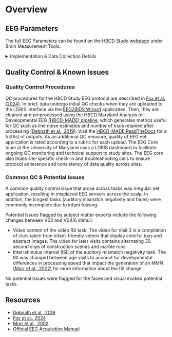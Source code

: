 # Overview

## EEG Parameters

The full EEG Parameters can be found on the [HBCD Study webpage](https://hbcdstudy.org/study-protocols/) under Brain Measurement Tools.

<details>
<summary>Implementation & Data Collection Details</summary>
<ul>
<li><b>Method of Administration</b>: RA administered in person</li>
<li><b>Child Specific/Unspecific Form</b>: Child Specific</li>
<li><b>Visits</b>: V03, V04, V06</li>
<li><b>Estimated length of time for completion</b>: Video RS 3 min; Face 4.5 min, MMN 11.5(V03) & 8.5 (V04/06) min; VEP 1 min</li>
</ul>
</details>

## Quality Control & Known Issues 
### Quality Control Procedures   
QC procedures for the HBCD Study EEG protocol are described in [Fox et al. (2024)](https://doi.org/10.1016/j.dcn.2024.101447). In brief, data undergo initial QC checks when they are uploaded to the LORIS interface via the [EEG2BIDS Wizard](https://github.com/ChildDevLab/Bids_Wizard) application. Then, they are cleaned and preprocessed using the HBCD Maryland Analysis of Developmental EEG [(HBCD-MADE) pipeline](https://github.com/DCAN-Labs/HBCD-MADE), which generates metrics useful for QC such as line noise estimates and number of trials retained after processing [(Debnath et al., 2019)](https://doi.org/10.1111/psyp.13580). Visit the [HBCD-MADE ReadTheDocs](https://hbcd-made.readthedocs.io/en/latest/) for a full list of outputs. As an additional QC measure, quality of EEG net application is rated according to a rubric for each upload.  The EEG Core team at the University of Maryland uses a LORIS dashboard to facilitate ongoing QC monitoring and technical support to study sites.  The EEG core also holds site-specific check-in and troubleshooting calls to ensure protocol adherence and consistency of data quality across sites.

### Common QC & Potential Issues
A common quality control issue that arose across tasks was irregular net application, resulting in misplaced EEG sensors across the scalp. In addition, the longest tasks (auditory mismatch negativity and faces) were commonly incomplete due to infant fussing. 

Potential issues flagged by subject matter experts include the following changes between V03 and V04/6 stimuli: 

- Video content of the video RS task: The video for Visit 3 is a compilation of clips taken from infant-friendly videos that display colorful toys and abstract images. The video for later visits contains alternating 30 second clips of construction scenes and marble runs.
- Inter-stimulus interval (ISI) of the auditory mismatch negativity task: The ISI was changed between age visits to account for developmental differences in processing speed that impact the generation of an MMN [(Morr et al., 2002)](https://doi.org/10.1097/00003446-200204000-00005) for more information about the ISI change. 

No potential issues were flagged for the faces and visual evoked potential tasks.

## Resources
- [Debnath et al., 2019](https://doi.org/10.1111/psyp.13580)  
- [Fox et al., 2024](https://doi.org/10.1016/j.dcn.2024.101447)  
- [Morr et al., 2002](https://doi.org/10.1097/00003446-200204000-00005)  
- [Official EEG Acquisition Manual](https://docs.google.com/document/d/1V8JyVsdwBP83LX5j7Lpegzexsh0ZAutj4WGmPh9aSAk/edit?tab=t.0)

